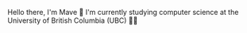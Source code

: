 
Hello there, I'm Mave 👋
I'm currently studying computer science at the University of British Columbia (UBC) 👩‍💻

